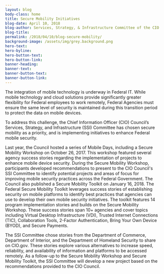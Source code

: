 ```yaml
---
layout: blog
body-class: home
title: Secure Mobility Initiatives
blog-date: April 10, 2018
blog-author: Services, Strategy, & Infrastructure Committee of the CIO Council
blog-title: 
permalink: /2018/04/10/blog-secure-mobility/
background-image: /assets/img/grey.background.png
hero-text: 
hero-byline:
hero-button-text: 
hero-button-link: 
banner-heading: 
banner-text: 
banner-button-text: 
banner-button-link: 
---
```


The integration of mobile technology is underway in Federal IT. While mobile technology and cloud
solutions provide significantly greater flexibility for Federal employees to work remotely, Federal
Agencies must ensure the same level of security is maintained during this transition period to protect
the data on mobile devices.

To address this challenge, the Chief Information Officer (CIO) Council’s Services, Strategy, and
Infrastructure (SSI) Committee has chosen secure mobility as a priority, and is implementing initiatives
to enhance Federal mobile security.

Last year, the Council hosted a series of Mobile Days, including a Secure Mobility Workshop on October
26, 2017. This workshop featured several agency success stories regarding the implementation of
projects to enhance mobile device security. During the Secure Mobility Workshop, participants
developed recommendations to present to the CIO Council's SSI Committee to identify potential projects
and areas of focus for improving mobile security practices across the Federal Government.
The Council also published a Secure Mobility Toolkit on January 16, 2018. The Federal Secure Mobility
Toolkit leverages success stories of establishing security on mobile platforms to identify best practices
that agencies can use to develop their own mobile security initiatives. The toolkit features 14 program
implementation stories and builds on the Secure Mobility Workshop. These success stories span 10+
agencies and cover topics including Virtual Desktop Infrastructure (VDI), Trusted Internet Connections
(TIC), Collaboration Tools, 2-Factor Authentication, Bring Your Own Device (BYOD), and Secure
Payments.

The SSI Committee chose stories from the Department of Commerce, Department of Interior, and the
Department of Homeland Security to share on CIO.gov. These stories explore various alternatives to
increase speed, reliability, and availability of information and platforms to be accessed remotely.
As a follow-up to the Secure Mobility Workshop and Secure Mobility Toolkit, the SSI Committee will
develop a new project based on the recommendations provided to the CIO Council.
